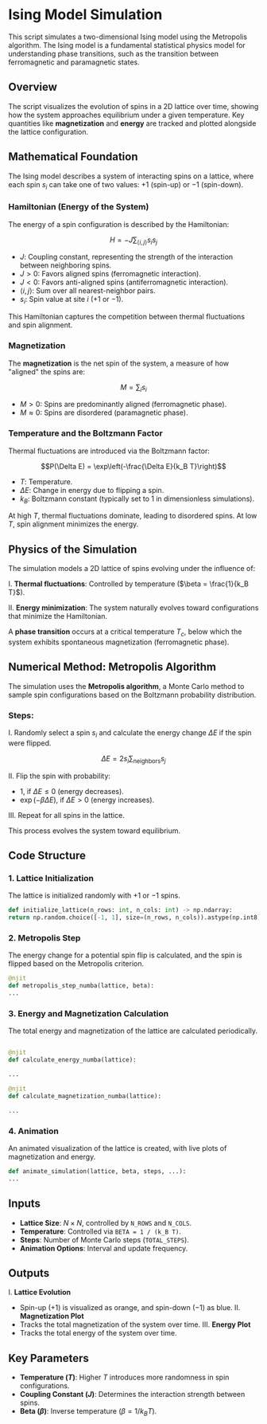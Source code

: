 # Ising Model Simulation

This script simulates a two-dimensional Ising model using the Metropolis algorithm. The Ising model is a fundamental statistical physics model for understanding phase transitions, such as the transition between ferromagnetic and paramagnetic states.

## **Overview**

The script visualizes the evolution of spins in a 2D lattice over time, showing how the system approaches equilibrium under a given temperature. Key quantities like **magnetization** and **energy** are tracked and plotted alongside the lattice configuration.

## **Mathematical Foundation**

The Ising model describes a system of interacting spins on a lattice, where each spin $s_i$ can take one of two values: $+1$ (spin-up) or $-1$ (spin-down).

### **Hamiltonian (Energy of the System)**

The energy of a spin configuration is described by the Hamiltonian:

$$H = -J \sum_{\langle i, j \rangle} s_i s_j$$

- $J$: Coupling constant, representing the strength of the interaction between neighboring spins.
- $J > 0$: Favors aligned spins (ferromagnetic interaction).
- $J < 0$: Favors anti-aligned spins (antiferromagnetic interaction).
- $\langle i, j \rangle$: Sum over all nearest-neighbor pairs.
- $s_i$: Spin value at site $i$ ($+1$ or $-1$).

This Hamiltonian captures the competition between thermal fluctuations and spin alignment.

### **Magnetization**

The **magnetization** is the net spin of the system, a measure of how "aligned" the spins are:

$$M = \sum_i s_i$$

- $M > 0$: Spins are predominantly aligned (ferromagnetic phase).
- $M \approx 0$: Spins are disordered (paramagnetic phase).

### **Temperature and the Boltzmann Factor**

Thermal fluctuations are introduced via the Boltzmann factor:

$$P(\Delta E) = \exp\left(-\frac{\Delta E}{k_B T}\right)$$

- $T$: Temperature.
- $\Delta E$: Change in energy due to flipping a spin.
- $k_B$: Boltzmann constant (typically set to 1 in dimensionless simulations).

At high $T$, thermal fluctuations dominate, leading to disordered spins. At low $T$, spin alignment minimizes the energy.

## **Physics of the Simulation**

The simulation models a 2D lattice of spins evolving under the influence of:

I. **Thermal fluctuations**: Controlled by temperature ($\beta = \frac{1}{k_B T}$).

II. **Energy minimization**: The system naturally evolves toward configurations that minimize the Hamiltonian.

A **phase transition** occurs at a critical temperature $T_c$, below which the system exhibits spontaneous magnetization (ferromagnetic phase).

## **Numerical Method: Metropolis Algorithm**

The simulation uses the **Metropolis algorithm**, a Monte Carlo method to sample spin configurations based on the Boltzmann probability distribution.

### Steps:

I. Randomly select a spin $s_i$ and calculate the energy change $\Delta E$ if the spin were flipped.

$$\Delta E = 2 s_i \sum_{\text{neighbors}} s_j$$

II. Flip the spin with probability:

- $1$, if $\Delta E \leq 0$ (energy decreases).
- $\exp(-\beta \Delta E)$, if $\Delta E > 0$ (energy increases).

III. Repeat for all spins in the lattice.

This process evolves the system toward equilibrium.

## **Code Structure**

### 1. **Lattice Initialization**

The lattice is initialized randomly with $+1$ or $-1$ spins.

```python
def initialize_lattice(n_rows: int, n_cols: int) -> np.ndarray:
return np.random.choice([-1, 1], size=(n_rows, n_cols)).astype(np.int8)
```
### 2. **Metropolis Step**
The energy change for a potential spin flip is calculated, and the spin is flipped based on the Metropolis criterion.

```python
@njit
def metropolis_step_numba(lattice, beta):
...
```

### 3. **Energy and Magnetization Calculation**

The total energy and magnetization of the lattice are calculated periodically.

```python

@njit
def calculate_energy_numba(lattice):

...

@njit
def calculate_magnetization_numba(lattice):

...
```
### 4. **Animation**
An animated visualization of the lattice is created, with live plots of magnetization and energy.

```python
def animate_simulation(lattice, beta, steps, ...):
...
```

## **Inputs**

- **Lattice Size**: $N \times N$, controlled by `N_ROWS` and `N_COLS`.
- **Temperature**: Controlled via `BETA = 1 / (k_B T)`.
- **Steps**: Number of Monte Carlo steps (`TOTAL_STEPS`).
- **Animation Options**: Interval and update frequency.

## **Outputs**

I. **Lattice Evolution**
- Spin-up ($+1$) is visualized as orange, and spin-down ($-1$) as blue.
II. **Magnetization Plot**
- Tracks the total magnetization of the system over time.
III. **Energy Plot**
- Tracks the total energy of the system over time.

## **Key Parameters**

- **Temperature ($T$)**: Higher $T$ introduces more randomness in spin configurations.
- **Coupling Constant ($J$)**: Determines the interaction strength between spins.
- **Beta ($\beta$)**: Inverse temperature ($\beta = 1 / k_B T$).
